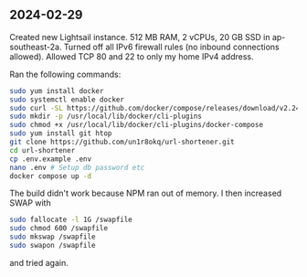 ## 2024-02-29

Created new Lightsail instance. 512 MB RAM, 2 vCPUs, 20 GB SSD in ap-southeast-2a.
Turned off all IPv6 firewall rules (no inbound connections allowed). Allowed TCP 80 and 22 to only my home IPv4 address.

Ran the following commands:

```bash
sudo yum install docker
sudo systemctl enable docker
sudo curl -SL https://github.com/docker/compose/releases/download/v2.24.6/docker-compose-linux-x86_64 -o /usr/local/lib/docker/cli-plugins/docker-compose
sudo mkdir -p /usr/local/lib/docker/cli-plugins
sudo chmod +x /usr/local/lib/docker/cli-plugins/docker-compose
sudo yum install git htop
git clone https://github.com/un1r8okq/url-shortener.git
cd url-shortener
cp .env.example .env
nano .env # Setup db password etc
docker compose up -d
```

The build didn't work because NPM ran out of memory. I then increased SWAP with

```bash
sudo fallocate -l 1G /swapfile
sudo chmod 600 /swapfile
sudo mkswap /swapfile
sudo swapon /swapfile
```

and tried again.
